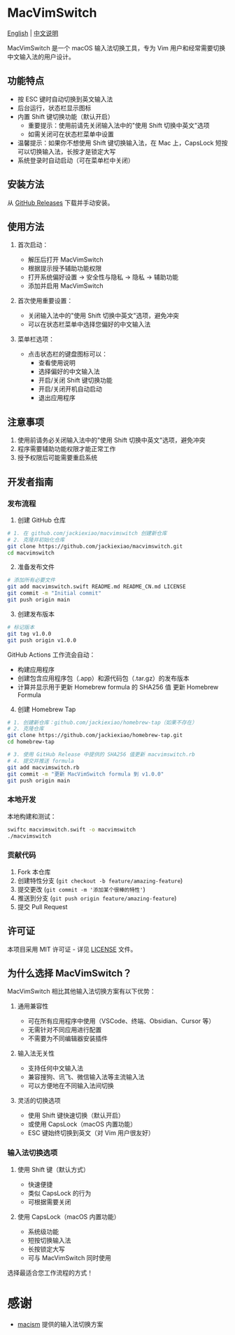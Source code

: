 # MacVimSwitch

[English](README.md) | [中文说明](README_CN.md)

MacVimSwitch 是一个 macOS 输入法切换工具，专为 Vim 用户和经常需要切换中文输入法的用户设计。

## 功能特点

- 按 ESC 键时自动切换到英文输入法
- 后台运行，状态栏显示图标
- 内置 Shift 键切换功能（默认开启）
  - 重要提示：使用前请先关闭输入法中的"使用 Shift 切换中英文"选项
  - 如需关闭可在状态栏菜单中设置
- 温馨提示：如果你不想使用 Shift 键切换输入法，在 Mac 上，CapsLock 短按可以切换输入法，长按才是锁定大写
- 系统登录时自动启动（可在菜单栏中关闭）

## 安装方法

从 [GitHub Releases](https://github.com/Jackiexiao/macvimswitch/releases) 下载并手动安装。

## 使用方法

1. 首次启动：
   - 解压后打开 MacVimSwitch
   - 根据提示授予辅助功能权限
   - 打开系统偏好设置 → 安全性与隐私 → 隐私 → 辅助功能
   - 添加并启用 MacVimSwitch

2. 首次使用重要设置：
   - 关闭输入法中的"使用 Shift 切换中英文"选项，避免冲突
   - 可以在状态栏菜单中选择您偏好的中文输入法

3. 菜单栏选项：
   - 点击状态栏的键盘图标可以：
     - 查看使用说明
     - 选择偏好的中文输入法
     - 开启/关闭 Shift 键切换功能
     - 开启/关闭开机自动启动
     - 退出应用程序

## 注意事项

1. 使用前请务必关闭输入法中的"使用 Shift 切换中英文"选项，避免冲突
2. 程序需要辅助功能权限才能正常工作
3. 授予权限后可能需要重启系统

## 开发者指南

### 发布流程

1. 创建 GitHub 仓库
```bash
# 1. 在 github.com/jackiexiao/macvimswitch 创建新仓库
# 2. 克隆并初始化仓库
git clone https://github.com/jackiexiao/macvimswitch.git
cd macvimswitch
```

2. 准备发布文件
```bash
# 添加所有必要文件
git add macvimswitch.swift README.md README_CN.md LICENSE
git commit -m "Initial commit"
git push origin main
```

3. 创建发布版本
```bash
# 标记版本
git tag v1.0.0
git push origin v1.0.0
```
GitHub Actions 工作流会自动：
- 构建应用程序
- 创建包含应用程序包（.app）和源代码包（.tar.gz）的发布版本
- 计算并显示用于更新 Homebrew formula 的 SHA256 值
更新 Homebrew Formula


4. 创建 Homebrew Tap
```bash
# 1. 创建新仓库：github.com/jackiexiao/homebrew-tap（如果不存在）
# 2. 克隆仓库
git clone https://github.com/jackiexiao/homebrew-tap.git
cd homebrew-tap

# 3. 使用 GitHub Release 中提供的 SHA256 值更新 macvimswitch.rb
# 4. 提交并推送 formula
git add macvimswitch.rb
git commit -m "更新 MacVimSwitch formula 到 v1.0.0"
git push origin main
```

### 本地开发

本地构建和测试：
```bash
swiftc macvimswitch.swift -o macvimswitch
./macvimswitch
```

### 贡献代码

1. Fork 本仓库
2. 创建特性分支 (`git checkout -b feature/amazing-feature`)
3. 提交更改 (`git commit -m '添加某个很棒的特性'`)
4. 推送到分支 (`git push origin feature/amazing-feature`)
5. 提交 Pull Request

## 许可证

本项目采用 MIT 许可证 - 详见 [LICENSE](LICENSE) 文件。

## 为什么选择 MacVimSwitch？

MacVimSwitch 相比其他输入法切换方案有以下优势：

1. 通用兼容性
   - 可在所有应用程序中使用（VSCode、终端、Obsidian、Cursor 等）
   - 无需针对不同应用进行配置
   - 不需要为不同编辑器安装插件

2. 输入法无关性
   - 支持任何中文输入法
   - 兼容搜狗、讯飞、微信输入法等主流输入法
   - 可以方便地在不同输入法间切换

3. 灵活的切换选项
   - 使用 Shift 键快速切换（默认开启）
   - 或使用 CapsLock（macOS 内置功能）
   - ESC 键始终切换到英文（对 Vim 用户很友好）

### 输入法切换选项

1. 使用 Shift 键（默认方式）
   - 快速便捷
   - 类似 CapsLock 的行为
   - 可根据需要关闭

2. 使用 CapsLock（macOS 内置功能）
   - 系统级功能
   - 短按切换输入法
   - 长按锁定大写
   - 可与 MacVimSwitch 同时使用

选择最适合您工作流程的方式！

# 感谢

- [macism](https://github.com/laishulu/macism) 提供的输入法切换方案